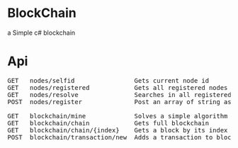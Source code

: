 # BlockChain
a Simple c# blockchain

# Api
<pre>
GET   nodes/selfid                Gets current node id
GET   nodes/registered            Gets all registered nodes address
GET   nodes/resolve               Searches in all registered nodes and set current chain to longest chain found
POST  nodes/register              Post an array of string as nodes address  input => {"addresses":[]}
          
GET   blockchain/mine             Solves a simple algorithm and add a block to blockchain
GET   blockchain/chain            Gets full blockchain
GET   blockchain/chain/{index}    Gets a block by its index
POST  blockchain/transaction/new  Adds a transaction to blockchain mempool  input => {"sender":"","recipient":"",amount:double number}
</pre>
